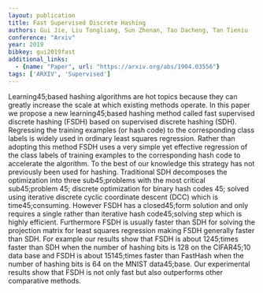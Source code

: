```yaml
---
layout: publication
title: Fast Supervised Discrete Hashing
authors: Gui Jie, Liu Tongliang, Sun Zhenan, Tao Dacheng, Tan Tieniu
conference: "Arxiv"
year: 2019
bibkey: gui2019fast
additional_links:
  - {name: "Paper", url: "https://arxiv.org/abs/1904.03556"}
tags: ['ARXIV', 'Supervised']
---
```

Learning45;based hashing algorithms are hot topics because they can greatly increase the scale at which existing methods operate. In this paper we propose a new learning45;based hashing method called fast supervised discrete hashing (FSDH) based on supervised discrete hashing (SDH). Regressing the training examples (or hash code) to the corresponding class labels is widely used in ordinary least squares regression. Rather than adopting this method FSDH uses a very simple yet effective regression of the class labels of training examples to the corresponding hash code to accelerate the algorithm. To the best of our knowledge this strategy has not previously been used for hashing. Traditional SDH decomposes the optimization into three sub45;problems with the most critical sub45;problem 45; discrete optimization for binary hash codes 45; solved using iterative discrete cyclic coordinate descent (DCC) which is time45;consuming. However FSDH has a closed45;form solution and only requires a single rather than iterative hash code45;solving step which is highly efficient. Furthermore FSDH is usually faster than SDH for solving the projection matrix for least squares regression making FSDH generally faster than SDH. For example our results show that FSDH is about 1245;times faster than SDH when the number of hashing bits is 128 on the CIFAR45;10 data base and FSDH is about 15145;times faster than FastHash when the number of hashing bits is 64 on the MNIST data45;base. Our experimental results show that FSDH is not only fast but also outperforms other comparative methods.
